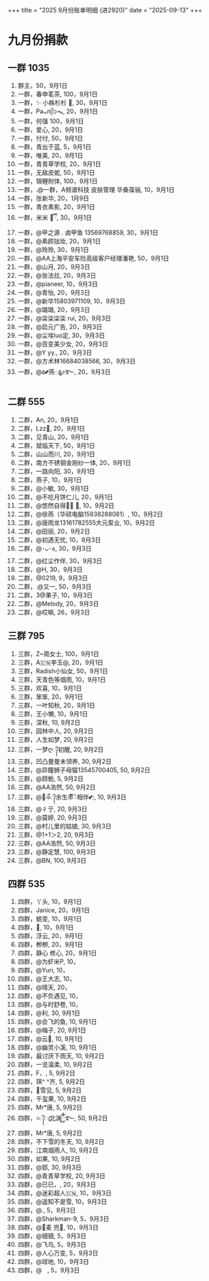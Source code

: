 +++
title = "2025 9月份账单明细 (进2920)"
date = "2025-09-13"
+++

# 九月份捐款

## 一群 1035

1. 群主，50，9月1日
2. 一群，春申茗茶, 100，9月1日
3. 一群，✨ 小株杉杉 🐬, 30，9月1日
4. 一群，Paᴗnᥫᩣᯓ, 20，9月1日
5. 一群，何强 100，9月1日
6. 一群，爱心, 20，9月1日
7. 一群，付付, 50，9月1日
8. 一群，青出于蓝, 5，9月1日
9. 一群，唯美, 20，9月1日
10. 一群，青青草学校, 20，9月1日
11. 一群，无敌皮妮, 50，9月1日
12. 一群，锦鲤附体, 100，9月1日
13. 一群，.@一群，A频谱科技 皮肤管理 华桑葆骊, 10，9月1日
14. 一群，张新华, 20，1月9日
15. 一群，青衣素影, 20，9月1日
16. 一群，米米  🌝ྀི, 30，9月1日
17. 一群，@甲之源 . 卤甲鱼 13569768859, 30，9月1日
18. 一群，@素颜拙妆, 20，9月1日
19. 一群，@玲玲, 30，9月1日
20. 一群，@AA上海平安车险高级客户经理潘艳, 50，9月1日
21. 一群，@山月, 20，9月3日
22. 一群，@张法拉, 20，9月3日
23. 一群，@pianeer, 10，9月3日
24. 一群，@青怡, 20，9月3日
25. 一群，@新华15803971109, 10，9月3日
26. 一群，@璐璐, 20，9月3日
27. 一群，@柒柒柒柒 rui, 20，9月3日
28. 一群，@启元广告, 20，9月3日
29. 一群，@尘埃luo定, 30，9月3日
30. 一群，@百变美少女, 20，9月3日
32. 一群，@Y yy., 20，9月3日
33. 一群，@方术林16684038566, 30，9月3日
34. 一群，@۵💕燕ꦿ℘࿐, 20，9月3日

## 二群 555
1. 二群，An, 20，9月1日
2. 二群，Lzz💖, 20，9月1日
3. 二群，见青山, 20，9月1日
4. 二群，斌临天下, 50，9月1日
5. 二群，山山而川, 20，9月1日
6. 二群，南方不锈钢金刚纱一体, 20，9月1日
7. 二群，一路向阳, 30，9月1日
8. 二群，燕子, 10，9月1日
9. 二群，@小敏, 30，9月1日
10. 二群，@不吃月饼仁儿, 20，9月1日
11. 二群，@悠然自得🌅🌅 🌅, 10，9月2日
12. 二群，@徐燕（华硕电脑15938288081）, 10，9月2日
13. 二群，@唐雨龙13161782555大元泵业, 10，9月2日
14. 二群，@田丽, 20，9月2日
15. 二群，@初遇无忧, 10，9月3日
16. 二群，@･ᴗ･꧞, 30，9月3日
17. 二群，@红尘作伴, 30，9月3日
18. 二群，@H, 30，9月3日
19. 二群，@0219, 9，9月3日
20. 二群，.@又一, 50，9月3日
21. 二群，3@果子, 10，9月3日
22. 二群，@Melody, 20，9月3日
23. 二群，@哎嘛, 26，9月3日

## 三群 795
1. 三群，Z~周女士, 100，9月1日
2. 三群，A🇨🇳李玉@, 20，9月1日
3. 三群，Radish小仙女, 50，9月1日
4. 三群，天青色等烟雨, 10，9月1日
5. 三群，欢喜, 10，9月1日
6. 三群，笨笨, 20，9月1日
7. 三群，一叶知秋, 20，9月1日
8. 三群，王小懒, 10，9月1日
9. 三群，深秋, 10, 9月2日
10. 三群，园林中人, 20, 9月2日
11. 三群，人生如梦, 20, 9月2日
12. 三群，一梦ღ᭄初醒, 20, 9月2日
13. 三群，凹凸曼曼未领养, 30, 9月2日
14. 三群，@异瞳狮子母猫13545700405, 50, 9月2日
15. 三群，@顾栀, 5, 9月2日
16. 三群，@AA浩然, 50, 9月2日
17. 三群，@💞ঞᩚ᭄余生ꕥ້໌ᮨ相伴💕:, 10, 9月3日
18. 三群，@彳亍, 20, 9月3日
19. 三群，@莫婷, 20, 9月3日
20. 三群，@村儿里的姑娘, 30, 9月3日
21. 三群，@1+1＞2, 20, 9月3日
22. 三群，@AA浩然, 50, 9月3日
23. 三群，@静定慧, 100, 9月3日
24. 三群，@BN, 100, 9月3日

## 四群 535
1. 四群，丫头, 10，9月1日
2. 四群，Janice, 20，9月1日
3. 四群，蜕变, 10，9月1日
4. 四群，🎄, 10，9月1日
5. 四群，浮云, 20，9月1日
6. 四群，栁栁, 20，9月1日
7. 四群，静心  修心, 20，9月1日
8. 四群，@为虾米P, 10，
9. 四群，@Yuri, 10，
10. 四群，@王大志, 10，
11. 四群，@晴天, 20，
12. 四群，@不负遇见, 10，
13. 四群，@与时舒卷, 10，
14. 四群，@利, 30, 9月1日
15. 四群，@会飞的鱼, 10, 9月1日
16. 四群，@梅子, 20, 9月1日
17. 四群，@云🌸, 10, 9月1日
18. 四群，@幽灵小溪, 10, 9月1日
19. 四群，最讨厌下雨天, 10, 9月2日
20. 四群，一览温柔, 10, 9月2日
21. 四群，F、, 5, 9月2日
22. 四群，琪^ ^齐, 5, 9月2日
23. 四群，🍂雪见, 5, 9月2日
24. 四群，千玺果, 10, 9月2日
25. 四群，Mr*唐, 5, 9月2日
26. 四群，এ᭄ꦿ北渊ོྂཾ࿆࿐, 50, 9月2日
27. 四群，Mr*唐, 5, 9月2日
28. 四群，不下雪的冬天, 10, 9月2日
29. 四群，江南烟雨人, 10, 9月2日
30. 四群，如果, 10, 9月2日
31. 四群，@郅, 30, 9月3日
32. 四群，@青青草学校, 20, 9月3日
33. 四群，@已已，, 20，9月3日
34. 四群，@迷彩超人🇨🇳, 10，9月3日
35. 四群，@遥知不是雪, 10，9月3日
36. 四群，@., 5，9月3日
37. 四群，@Sharkman-9, 5，9月3日
38. 四群，@🐷麦   兜🌻, 10，9月3日
39. 四群，@钿钿, 5，9月3日
40. 四群，@飞鸟, 5，9月3日
41. 四群，@人心万变, 5，9月3日
42. 四群，@球地, 10，9月3日
43. 四群，@ㅤ, 5，9月3日
